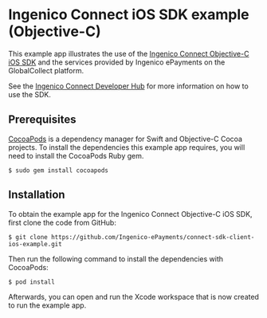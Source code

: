 Ingenico Connect iOS SDK example (Objective-C)
=======================

This example app illustrates the use of the [Ingenico Connect Objective-C iOS SDK](https://github.com/Ingenico-ePayments/connect-sdk-client-ios) and the services provided by Ingenico ePayments on the GlobalCollect platform.

See the [Ingenico Connect Developer Hub](https://developer.globalcollect.com/documentation/sdk/mobile/ios/) for more information on how to use the SDK.

Prerequisites
------------

[CocoaPods](https://cocoapods.org/) is a dependency manager for Swift and Objective-C Cocoa projects.
 To install the dependencies this example app requires, you will need to install the CocoaPods Ruby gem.

```
$ sudo gem install cocoapods
```

Installation
------------

To obtain the example app for the Ingenico Connect Objective-C iOS SDK, first clone the code from GitHub:

```
$ git clone https://github.com/Ingenico-ePayments/connect-sdk-client-ios-example.git
```

Then run the following command to install the dependencies with CocoaPods:

```
$ pod install
```

Afterwards, you can open and run the Xcode workspace that is now created to run the example app.
